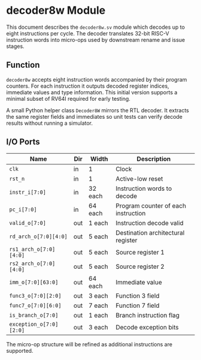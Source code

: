 # decoder8w Module

This document describes the `decoder8w.sv` module which decodes up to eight instructions per cycle. The decoder translates 32-bit RISC-V instruction words into micro-ops used by downstream rename and issue stages.

## Function

`decoder8w` accepts eight instruction words accompanied by their program counters. For each instruction it outputs decoded register indices, immediate values and type information. This initial version supports a minimal subset of RV64I required for early testing.

A small Python helper class `Decoder8W` mirrors the RTL decoder. It
extracts the same register fields and immediates so unit tests can verify
decode results without running a simulator.

## I/O Ports

| Name | Dir | Width | Description |
|------|-----|-------|-------------|
| `clk` | in | 1 | Clock |
| `rst_n` | in | 1 | Active-low reset |
| `instr_i[7:0]` | in | 32 each | Instruction words to decode |
| `pc_i[7:0]` | in | 64 each | Program counter of each instruction |
| `valid_o[7:0]` | out | 1 each | Instruction decode valid |
| `rd_arch_o[7:0][4:0]` | out | 5 each | Destination architectural register |
| `rs1_arch_o[7:0][4:0]` | out | 5 each | Source register 1 |
| `rs2_arch_o[7:0][4:0]` | out | 5 each | Source register 2 |
| `imm_o[7:0][63:0]` | out | 64 each | Immediate value |
| `func3_o[7:0][2:0]` | out | 3 each | Function 3 field |
| `func7_o[7:0][6:0]` | out | 7 each | Function 7 field |
| `is_branch_o[7:0]` | out | 1 each | Branch instruction flag |
| `exception_o[7:0][2:0]` | out | 3 each | Decode exception bits |

The micro-op structure will be refined as additional instructions are supported.
